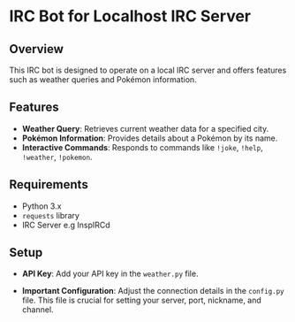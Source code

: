 # IRC Bot for Localhost IRC Server

## Overview

This IRC bot is designed to operate on a local IRC server and offers features such as weather queries and Pokémon information.

## Features

- **Weather Query**: Retrieves current weather data for a specified city.
- **Pokémon Information**: Provides details about a Pokémon by its name.
- **Interactive Commands**: Responds to commands like `!joke`, `!help`, `!weather`, `!pokemon`.

## Requirements

- Python 3.x
- `requests` library
- IRC Server e.g InspIRCd

## Setup
- **API Key**: Add your API key in the `weather.py` file.

- **Important Configuration**: Adjust the connection details in the `config.py` file. This file is crucial for setting your server, port, nickname, and channel.

